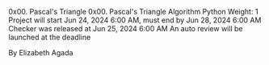 0x00. Pascal's Triangle
0x00. Pascal's Triangle Algorithm Python Weight: 1 Project will start Jun 24, 2024 6:00 AM, must end by Jun 28, 2024 6:00 AM Checker was released at Jun 25, 2024 6:00 AM An auto review will be launched at the deadline

By Elizabeth Agada
